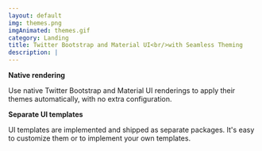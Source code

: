 ```yaml
---
layout: default
img: themes.png
imgAnimated: themes.gif
category: Landing
title: Twitter Bootstrap and Material UI<br/>with Seamless Theming
description: |
---
```


**Native rendering**

Use native Twitter Bootstrap and Material UI renderings to apply their themes automatically, with no extra configuration.

**Separate UI templates**

UI templates are implemented and shipped as separate packages. It's easy to customize them or to implement your own templates.
